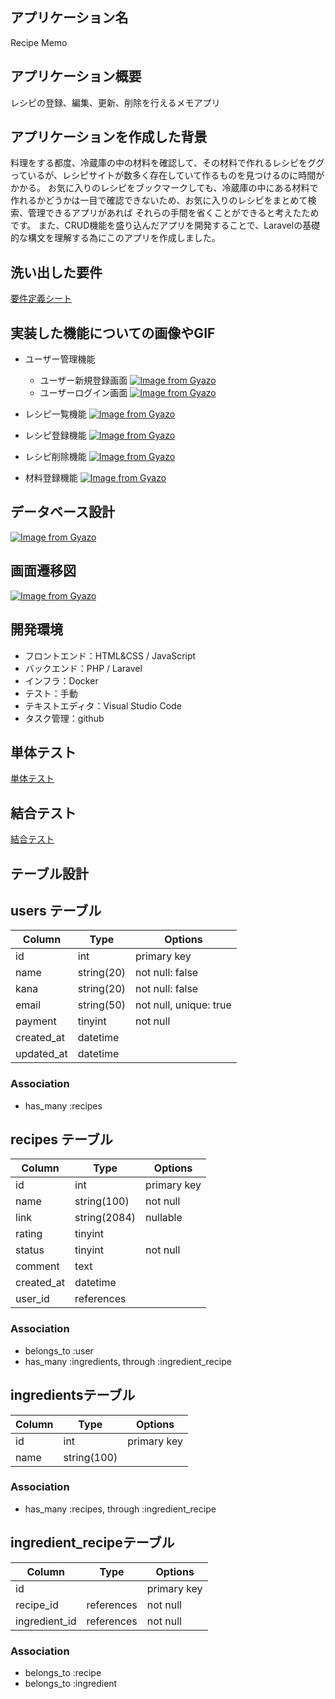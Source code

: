 ## アプリケーション名
Recipe Memo

## アプリケーション概要
レシピの登録、編集、更新、削除を行えるメモアプリ

## アプリケーションを作成した背景
料理をする都度、冷蔵庫の中の材料を確認して、その材料で作れるレシピをググっているが、レシピサイトが数多く存在していて作るものを見つけるのに時間がかかる。
お気に入りのレシピをブックマークしても、冷蔵庫の中にある材料で作れるかどうかは一目で確認できないため、お気に入りのレシピをまとめて検索、管理できるアプリがあれば
それらの手間を省くことができると考えたためです。
また、CRUD機能を盛り込んだアプリを開発することで、Laravelの基礎的な構文を理解する為にこのアプリを作成しました。

## 洗い出した要件
[要件定義シート](https://docs.google.com/spreadsheets/d/1k_HfhNildvtE2nmj8IILHJtEignsNJj2mvZuSAlQf0Q/edit#gid=113521568)

## 実装した機能についての画像やGIF
- ユーザー管理機能
  - ユーザー新規登録画面
[![Image from Gyazo](https://i.gyazo.com/b6adbf95332f3198328a76309fa6a5be.gif)](https://gyazo.com/b6adbf95332f3198328a76309fa6a5be)
  - ユーザーログイン画面
[![Image from Gyazo](https://i.gyazo.com/8cf2cd71af28613e9bbddd56ad202941.gif)](https://gyazo.com/8cf2cd71af28613e9bbddd56ad202941)

- レシピ一覧機能
[![Image from Gyazo](https://i.gyazo.com/b6a2f51bf302b476578c7286c86bbc00.gif)](https://gyazo.com/b6a2f51bf302b476578c7286c86bbc00)

- レシピ登録機能
[![Image from Gyazo](https://i.gyazo.com/c6fe372fb68786735d6e13f3e62175cd.gif)](https://gyazo.com/c6fe372fb68786735d6e13f3e62175cd)

- レシピ削除機能
[![Image from Gyazo](https://i.gyazo.com/a97eda829d8ed9fcb7b9633e2133755d.gif)](https://gyazo.com/a97eda829d8ed9fcb7b9633e2133755d)

- 材料登録機能
[![Image from Gyazo](https://i.gyazo.com/f4af8efd8941e112cc4fbf3d54287d2a.gif)](https://gyazo.com/f4af8efd8941e112cc4fbf3d54287d2a)


## データベース設計
[![Image from Gyazo](https://i.gyazo.com/500af20fb23d3e7fce3a305061111334.png)](https://gyazo.com/500af20fb23d3e7fce3a305061111334)

## 画面遷移図
[![Image from Gyazo](https://i.gyazo.com/0e2f7c156dc60659d7983b35d136522d.png)](https://gyazo.com/0e2f7c156dc60659d7983b35d136522d)

## 開発環境
- フロントエンド：HTML&CSS / JavaScript
- バックエンド：PHP / Laravel
- インフラ：Docker
- テスト：手動
- テキストエディタ：Visual Studio Code
- タスク管理：github

## 単体テスト
[単体テスト](https://docs.google.com/spreadsheets/d/187SWW7xIxMeRcOsH3XWQ1abtCAw_pp-KC4k7mpfplb8/edit#gid=2056348641)

## 結合テスト
[結合テスト](https://docs.google.com/spreadsheets/d/1dwBHz6Grukjv0iCGeJH38pPb34ptBHpfZ0a5LW4UXPM/edit#gid=2092012291)


## テーブル設計

## users テーブル

| Column                | Type       | Options                  |
| --------------------- | ---------- | ------------------------ |
| id                    | int        | primary key              |
| name                  | string(20) | not null: false          |
| kana                  | string(20) | not null: false          |
| email                 | string(50) | not null, unique: true   |
| payment               | tinyint    | not null                 |
| created_at            | datetime   |                          |
| updated_at            | datetime   |                          |

### Association
- has_many :recipes

## recipes テーブル
| Column                | Type         | Options                  |
| --------------------- | ------------ | ------------------------ |
| id                    | int          | primary key              |
| name                  | string(100)  | not null                 |
| link                  | string(2084) | nullable                 |
| rating                | tinyint      |                          |
| status                | tinyint      | not null                 |
| comment               | text         |                          |
| created_at            | datetime     |                          |
| user_id               | references   |                          |

### Association
- belongs_to :user
- has_many :ingredients, through :ingredient_recipe

## ingredientsテーブル
| Column                | Type        | Options           |
| --------------------- | ----------- | ----------------- |
| id                    | int         | primary key       |
| name                  | string(100) |                   |

### Association
- has_many :recipes, through :ingredient_recipe

## ingredient_recipeテーブル
| Column               | Type       | Options           |
| -------------------- | ---------- | ----------------- |
| id                   |            | primary key       |
| recipe_id            | references | not null          |
| ingredient_id        | references | not null          |

### Association
- belongs_to :recipe
- belongs_to :ingredient
